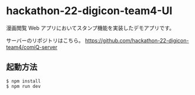 # hackathon-22-digicon-team4-UI

漫画閲覧 Web アプリにおいてスタンプ機能を実装したデモアプリです。

サーバーのリポジトリはこちら。
https://github.com/hackathon-22-digicon-team4/comiQ-server

## 起動方法

```
$ npm install
$ npm run dev
```
